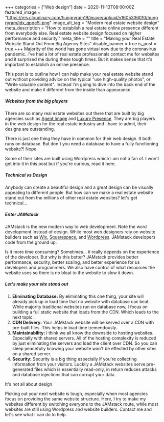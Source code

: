 +++
categories = ["Web design"]
date = 2020-11-13T08:00:00Z
featured_image = "https://res.cloudinary.com/hungryram19/image/upload/v1605336010/hungryram/idx_qpqe5l.png"
image_alt_tag = "Modern real estate website design"
meta_description = "How to establish a real estate online presence different from everybody else. Real estate website design focused on higher performance and security."
meta_title = ""
title = "Making your Real Estate Website Stand Out From Big Agency Sites"
disable_banner = true
is_post = true
+++
Majority of the world has gone virtual now due to the coronavirus pandemic. I've had a lot of real estate professionals contact me for websites and it surprised me during these tough times. But it makes sense that it's important to establish an online presence.

This post is to outline how I can help make your real estate website stand out without providing advice on the typical "use high-quality photos", or "Write valuable content". Instead I'm going to dive into the back end of the website and make it different from the inside than appearance.

##### Websites from the big players

There are so many real estate websites out there that are built by big agencies such as [Agent Image](https://www.agentimage.com/) and [Luxury Presence](). They are big players in the web design for the real estate industry and I have to admit, their designs are outstanding.

There is just one thing they have in common for their web design. It both runs on database.  But don't you need a database to have a fully functioning website?! Nope.

Some of their sites are built using Wordpress which I am not a fan of. I won't get into it in this post but if you're curious, read it here.

##### Technical vs Design

Anybody can create a beautiful design and a great design can be visually appealing to different people. But how can we make a real estate website stand out from the millions of other real estate websites? let's get technical...

##### Enter JAMstack

JAMstack is the new modern way to web development. Note the word development instead of design. While most web designers rely on website builders such as [Wix](https://www.wix.com/), [Squarespace](https://www.squarespace.com/), and [Wordpress](). JAMstack developers code from the ground up.

Is it more time consuming? Sometimes... it really depends on the experience of the developer. But why is this better? JAMstack provides better performance, security, better scaling, and better experience for us developers and programmers. We also have control of what resources the website uses so there is no bloat to the website to slow it down.

##### Let's make your site stand out

1. **Eliminating Database:** By eliminating this one thing, your site will already pick up in load time that no website with database can beat. While majority traditional websites run on database now, I focus on building a full static website that loads from the CDN. Which leads to the next topic.
2. **CDN Delivery:** Your JAMstack website will be served over a CDN with pre-built files. This helps in load time tremendously.
3. **Maintainability:** I think we all know the downside to hosting websites. Especially with shared servers. All of the hosting complexity is reduced by just eliminating the servers and load the client over CDN. So you can sleep peacefully knowing your website won't be effected by other sites on a shared server.
4. **Security:** Security is a big thing especially if you're collecting information from your visitors. Luckily a JAMstack websites serve pre-generated files which is essentially read-only, in return reduces attacks and database injections that can corrupt your data.

It's not all about design

Picking out your next website is tough, especially when most agencies focus on providing the same website structure. Here, I try to make my websites different by switching everyone to the JAMstack route, while most websites are still using Wordpress and website builders. Contact me and let's see what I can do to help.